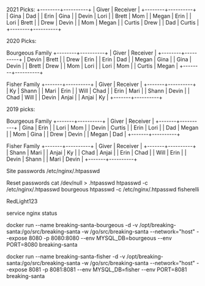 2021 Picks:
+--------+----------+
| Giver  | Receiver |
+--------+----------+
| Gina   | Dad      |
| Erin   | Gina     |
| Devin  | Lori     |
| Brett  | Mom      |
| Megan  | Erin     |
| Lori   | Brett    |
| Drew   | Devin    |
| Mom    | Megan    |
| Curtis | Drew     |
| Dad    | Curtis   |
+--------+----------+

2020 Picks:

Bourgeous Family
+--------+----------+
| Giver  | Receiver |
+--------+----------+
| Devin  | Brett    |
| Drew   | Erin     |
| Erin   | Dad      |
| Megan  | Gina     |
| Gina   | Devin    |
| Brett  | Drew     |
| Mom    | Lori     |
| Lori   | Mom      |
| Curtis | Megan    |
+--------+----------+

Fisher Family
+-------+----------+
| Giver | Receiver |
+-------+----------+
| Ky    | Shann    |
| Mari  | Erin     |
| Will  | Chad     |
| Erin  | Mari     |
| Shann | Devin    |
| Chad  | Will     |
| Devin | Anjai    |
| Anjai | Ky       |
+-------+----------+


2019 picks:

Bourgeous Family
+-------+----------+
| Giver | Receiver |
+-------+----------+
| Gina  | Erin     |
| Lori  | Mom      |
| Devin | Curtis   |
| Erin  | Lori     |
| Dad   | Megan    |
| Mom   | Gina     |
| Drew  | Devin    |
| Megan | Dad      |
+-------+----------+

Fisher Family
+-------+----------+
| Giver | Receiver |
+-------+----------+
| Shann | Mari     |
| Anjai | Ky       |
| Chad  | Anjai    |
| Erin  | Chad     |
| Will  | Erin     |
| Devin | Shann    |
| Mari  | Devin    |
+-------+----------+


Site passwords
/etc/nginx/.htpasswd

Reset passwords
cat /dev/null > .htpasswd
htpasswd -c /etc/nginx/.htpasswd bourgeous
htpasswd -c /etc/nginx/.htpasswd fisherelli

RedLight123


service nginx status
 
docker run --name breaking-santa-bourgeous   -d   -v /opt/breaking-santa:/go/src/breaking-santa   -w /go/src/breaking-santa   --network="host"   --expose 8080 -p 8080:8080   --env MYSQL_DB=bourgeous   --env PORT=8080 breaking-santa

docker run --name breaking-santa-fisher   -d   -v /opt/breaking-santa:/go/src/breaking-santa   -w /go/src/breaking-santa   --network="host"   --expose 8081 -p 8081:8081   --env MYSQL_DB=fisher   --env PORT=8081 breaking-santa